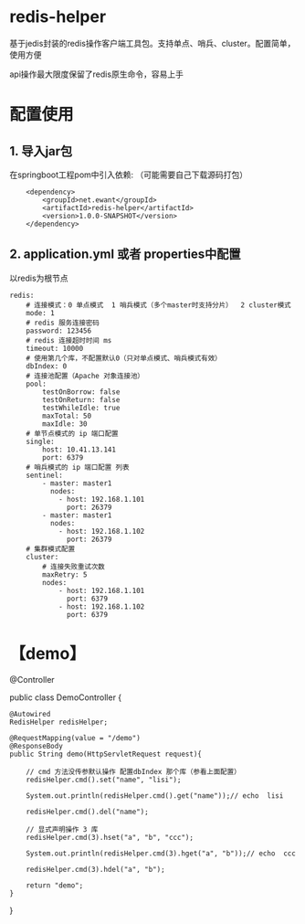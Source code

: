 # redis-helper

基于jedis封装的redis操作客户端工具包。支持单点、哨兵、cluster。配置简单，使用方便

api操作最大限度保留了redis原生命令，容易上手


# 配置使用

## 1. 导入jar包

在springboot工程pom中引入依赖: （可能需要自己下载源码打包）

        <dependency>
            <groupId>net.ewant</groupId>
            <artifactId>redis-helper</artifactId>
            <version>1.0.0-SNAPSHOT</version>
        </dependency>

## 2. application.yml 或者 properties中配置

以redis为根节点

    redis:
        # 连接模式：0 单点模式  1 哨兵模式（多个master时支持分片）  2 cluster模式
        mode: 1
        # redis 服务连接密码
        password: 123456
        # redis 连接超时时间 ms
        timeout: 10000
        # 使用第几个库，不配置默认0（只对单点模式、哨兵模式有效）
        dbIndex: 0
        # 连接池配置（Apache 对象连接池）
        pool:
            testOnBorrow: false
            testOnReturn: false
            testWhileIdle: true
            maxTotal: 50
            maxIdle: 30
        # 单节点模式的 ip 端口配置
        single:
            host: 10.41.13.141
            port: 6379
        # 哨兵模式的 ip 端口配置 列表
        sentinel:
            - master: master1
              nodes:
                - host: 192.168.1.101
                  port: 26379
            - master: master1
              nodes:
                - host: 192.168.1.102
                  port: 26379
        # 集群模式配置
        cluster:
            # 连接失败重试次数
            maxRetry: 5
            nodes:
                - host: 192.168.1.101
                  port: 6379
                - host: 192.168.1.102
                  port: 6379

# 【demo】

@Controller

public class DemoController {
    
    @Autowired
    RedisHelper redisHelper;

    @RequestMapping(value = "/demo")
    @ResponseBody
    public String demo(HttpServletRequest request){
    
        // cmd 方法没传参默认操作 配置dbIndex 那个库（参看上面配置）
        redisHelper.cmd().set("name", "lisi");
        
        System.out.println(redisHelper.cmd().get("name"));// echo  lisi
        
        redisHelper.cmd().del("name");
        
        // 显式声明操作 3 库
        redisHelper.cmd(3).hset("a", "b", "ccc");
        
        System.out.println(redisHelper.cmd(3).hget("a", "b"));// echo  ccc
        
        redisHelper.cmd(3).hdel("a", "b");

        return "demo";
    }
}
